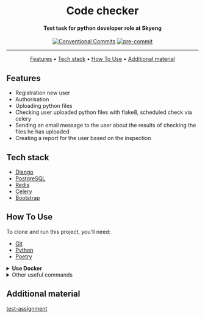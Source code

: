<h1 align="center">
  <br>
  Code checker
  <br>
</h1>

<h4 align="center">
    Test task for python developer role at Skyeng
    <br>
</h4>

<div align="center">

[![Conventional Commits](https://img.shields.io/badge/Conventional%20Commits-1.0.0-%23FE5196?logo=conventionalcommits&logoColor=white)](https://conventionalcommits.org)
[![pre-commit](https://img.shields.io/badge/pre--commit-enabled-brightgreen?logo=pre-commit)](https://github.com/pre-commit/pre-commit)

</div>
<hr>

<p align="center">
  <a href="#features">Features</a> •
  <a href="#tech-stack">Tech stack</a> •
  <a href="#how-to-use">How To Use</a> •
  <a href="#additional-material">Additional material</a>
</p>


## Features
* Registration new user
* Authorisation
* Uploading python files
* Checking user uploaded python files with flake8, scheduled check via celery
* Sending an email message to the user about the results of checking the files he has uploaded
* Creating a report for the user based on the inspection


## Tech stack
- [Django](https://www.djangoproject.com/)
- [PostgreSQL](https://www.postgresql.org/)
- [Redis](https://redis.io/)
- [Celery](https://docs.celeryq.dev/en/stable/index.html)
- [Bootstrap](https://getbootstrap.com/)


## How To Use
To clone and run this project, you'll need:
- [Git](https://git-scm.com)
- [Python](https://www.python.org/downloads/)
- [Poetry](https://python-poetry.org/docs/#installation)


<details>

<summary><strong>Use Docker</strong></summary>

1. Firstly clone repo
   ```bash
   git clone git@github.com:mrKazzila/python_dev_test_task.git
   ```

2. Prepare env with make
   ```bash
   make prepare_env
   ```

3. Run docker compose with make
   ```bash
   make docker_run
   ```

4. Stop docker compose with make
   ```bash
   make docker_stop
   ```

</details>

<details>

<summary>Other useful commands</summary>

1. Run tests
   ```bash
   make test
   ```

2. Run linters & formatters
   ```bash
   make test_linters
   ```

3. Reload docker
   ```bash
   make docker_reload
   ```

</details>



## Additional material
[test-assignment](readme/Тестовое%20задание%20на%20вакансию%20Python-разработчик.pdf)
